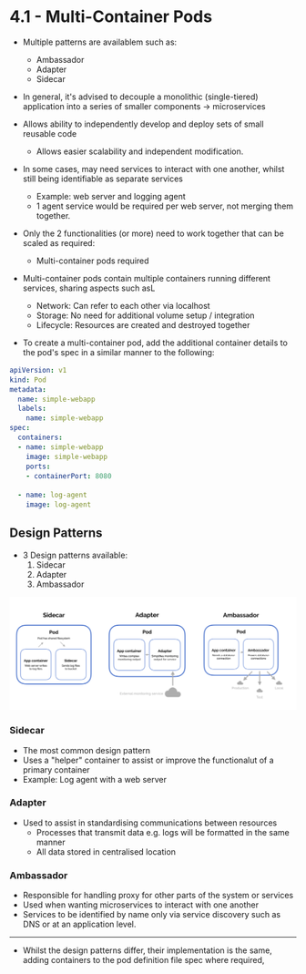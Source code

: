 # 4.1 - Multi-Container Pods

- Multiple patterns are availablem such as:
  - Ambassador
  - Adapter
  - Sidecar

- In general, it's advised to decouple a monolithic (single-tiered) application into a series of smaller components -> microservices

- Allows ability to independently develop and deploy sets of small reusable code
  - Allows easier scalability and independent modification.

- In some cases, may need services to interact with one another, whilst still being identifiable as separate services
  - Example: web server and logging agent
  - 1 agent service would be required per web server, not merging them together.

- Only the 2 functionalities (or more) need to work together that can be scaled as required:
  - Multi-container pods required

- Multi-container pods contain multiple containers running different services, sharing aspects such asL
  - Network: Can refer to each other via localhost
  - Storage: No need for additional volume setup / integration
  - Lifecycle: Resources are created and destroyed together

- To create a multi-container pod, add the additional container details to the pod's spec in a similar manner to the following:

```yaml
apiVersion: v1
kind: Pod
metadata:
  name: simple-webapp
  labels:
    name: simple-webapp
spec:
  containers:
  - name: simple-webapp
    image: simple-webapp
    ports:
    - containerPort: 8080

  - name: log-agent
    image: log-agent
```

## Design Patterns

- 3 Design patterns available:
  1. Sidecar
  2. Adapter
  3. Ambassador

![Multi-Container Pod Designs](./img/multi-container-pod-design.png)

### Sidecar

- The most common design pattern
- Uses a "helper" container to assist or improve the functionalut of a primary container
- Example: Log agent with a web server

### Adapter

- Used to assist in standardising communications between resources
  - Processes that transmit data e.g. logs will be formatted in the same manner
  - All data stored in centralised location

### Ambassador

- Responsible for handling proxy for other parts of the system or services
- Used when wanting microservices to interact with one another
- Services to be identified by name only via service discovery such as DNS or at an application level.

---

- Whilst the design patterns differ, their implementation is the same, adding containers to the pod definition file spec where required,
